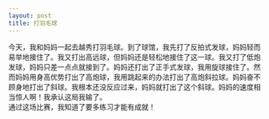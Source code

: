 ```yaml
---
layout: post
title: 打羽毛球
---
```



今天，我和妈妈一起去越秀打羽毛球。到了球馆，我先打了反拍式发球，妈妈轻而易举地接住了。我又打出高远球，但妈妈还是轻松地接住了这一球。我又打了低炮发球，妈妈只差一点点就接到了。妈妈还打出了正手式发球，我用旋球接住了。然而妈妈用身高优势打出了高炮球，我用跳起来的办法打出了高炮斜拉球。妈妈奋不顾身地打出了斜球。我根本还没反应过来，妈妈就打出了这个斜球。妈妈的速度相当惊人啊！我承认这局我输了。    
通过这场比赛，我知道了要多练习才能有成就！    
